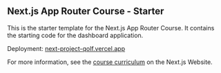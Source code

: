 ## Next.js App Router Course - Starter

This is the starter template for the Next.js App Router Course. It contains the starting code for the dashboard application.

Deployment: [next-project-qolf.vercel.app](next-project-qolf.vercel.app)

For more information, see the [course curriculum](https://nextjs.org/learn) on the Next.js Website.
